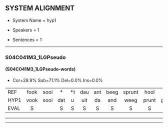 
## SYSTEM ALIGNMENT

- System Name = hyp1

- Speakers = 1

- Sentences = 1

---

### S04C041M3_1LGPseudo

#### (S04C041M3_1LGPseudo-words)

- Cor=28.9%	Sub=71.1%	Del=0.0%	Ins=0.0%

|  |  |  |  |  |  |  |  |  |  |  |  |  |  |  |  |  |  |  |  |  |  |  |  |  |  |  |  |  |  |  |  |  |  |  |  |  |  |  |  |  |  |  |  |  |  |
|:--- |:---:|:---:|:---:|:---:|:---:|:---:|:---:|:---:|:---:|:---:|:---:|:---:|:---:|:---:|:---:|:---:|:---:|:---:|:---:|:---:|:---:|:---:|:---:|:---:|:---:|:---:|:---:|:---:|:---:|:---:|:---:|:---:|:---:|:---:|:---:|:---:|:---:|:---:|:---:|:---:|:---:|:---:|:---:|:---:|:---:|
| REF | fook | sooi | * | *t | dau | ant | beeg | sprunt | hool | * | larst | vout | zwoei | fam | rachts | vaap | sprieuw | keng | swoers | * | doer | plirt | jien | blard | guul | hoekt | neeuw | noork | vid | zans | leum | haans | spaai | sjalt | heik | sank | roen | frijk | eem | schard | grek | * | dron | snaaf | stuid |
| HYP1 | vook | sooi | dat | u | uit | da | and | weeg | prunt | gool | he | larsvout | swoei | van | rachts | vaap | spreeuw | keng | swoors | doo | doer | pliert | leen | blart | geun | hookt | leeuw | noork | vit | zand | leum | haans | spai | sjalt | hek | szank | roen | frijk | één | schart | grek | de | droom | snaaf | stui |
| EVAL | S |  | S | S | S | S | S | S | S | S | S | S | S | S |  |  | S |  | S | S |  | S | S | S | S | S | S |  | S | S |  |  | S |  | S | S |  |  | S | S |  | S | S |  | S |
---

---

